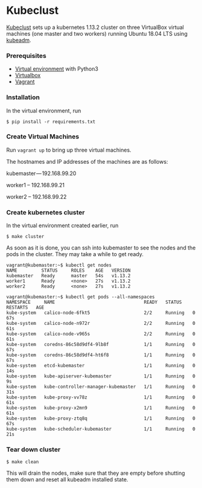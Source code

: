# Kubeclust

[Kubeclust](https://kosyfrances.github.io/kubernetes-cluster/) sets up a kubernetes 1.13.2 cluster on three VirtualBox virtual machines (one master and two workers) running Ubuntu 18.04 LTS using [kubeadm](https://kubernetes.io/docs/setup/independent/create-cluster-kubeadm/).

### Prerequisites
* [Virtual environment](https://docs.python.org/3/library/venv.html) with Python3
* [Virtualbox](https://www.virtualbox.org/)
* [Vagrant](https://www.vagrantup.com/)

### Installation
In the virtual environment, run
```
$ pip install -r requirements.txt
```

### Create Virtual Machines
Run `vagrant up` to bring up three virtual machines.

The hostnames and IP addresses of the machines are as follows:

kubemaster — 192.168.99.20

worker1 – 192.168.99.21

worker2 – 192.168.99.22

### Create kubernetes cluster
In the virtual environment created earlier, run
```
$ make cluster
```
As soon as it is done, you can ssh into kubemaster to see the nodes and the pods in the cluster. They may take a while to get ready.
```
vagrant@kubemaster:~$ kubectl get nodes
NAME         STATUS     ROLES    AGE   VERSION
kubemaster   Ready      master   54s   v1.13.2
worker1      Ready      <none>   27s   v1.13.2
worker2      Ready      <none>   27s   v1.13.2

vagrant@kubemaster:~$ kubectl get pods --all-namespaces
NAMESPACE     NAME                                 READY   STATUS    RESTARTS   AGE
kube-system   calico-node-6fkt5                    2/2     Running   0          67s
kube-system   calico-node-n972r                    2/2     Running   0          61s
kube-system   calico-node-v965s                    2/2     Running   0          61s
kube-system   coredns-86c58d9df4-9lb8f             1/1     Running   0          67s
kube-system   coredns-86c58d9df4-ht6f8             1/1     Running   0          67s
kube-system   etcd-kubemaster                      1/1     Running   0          14s
kube-system   kube-apiserver-kubemaster            1/1     Running   0          9s
kube-system   kube-controller-manager-kubemaster   1/1     Running   0          31s
kube-system   kube-proxy-vv78z                     1/1     Running   0          61s
kube-system   kube-proxy-x2mn9                     1/1     Running   0          61s
kube-system   kube-proxy-ztq8q                     1/1     Running   0          67s
kube-system   kube-scheduler-kubemaster            1/1     Running   0          21s
```

### Tear down cluster
```
$ make clean
```
This will drain the nodes, make sure that they are empty before shutting them down and reset all kubeadm installed state.
